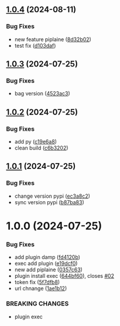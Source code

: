 ## [1.0.4](https://github.com/CtrlPy/hos-utility/compare/v1.0.3...v1.0.4) (2024-08-11)


### Bug Fixes

* new feature piplaine ([8d32b02](https://github.com/CtrlPy/hos-utility/commit/8d32b0276013207aa3c7226d50be76a3c9f5d3fe))
* test fix ([d103daf](https://github.com/CtrlPy/hos-utility/commit/d103daf75d2561a9f9fc10086d7594419151d949))

## [1.0.3](https://github.com/CtrlPy/hos-utility/compare/v1.0.2...v1.0.3) (2024-07-25)


### Bug Fixes

* bag version ([4523ac3](https://github.com/CtrlPy/hos-utility/commit/4523ac37906fdce971e30e0d4c1eac4809b9b9e5))

## [1.0.2](https://github.com/CtrlPy/hos-utility/compare/v1.0.1...v1.0.2) (2024-07-25)


### Bug Fixes

* add py ([c19e6a8](https://github.com/CtrlPy/hos-utility/commit/c19e6a8a9a7b8698b7768adf30580f2db2fa13fd))
* clean build ([c6b3202](https://github.com/CtrlPy/hos-utility/commit/c6b3202e31f17580561e1eb5cdb1dae89ebf0d39))

## [1.0.1](https://github.com/CtrlPy/hos-utility/compare/v1.0.0...v1.0.1) (2024-07-25)


### Bug Fixes

* change version pypi ([ec3a8c2](https://github.com/CtrlPy/hos-utility/commit/ec3a8c209f75e13445eaa1f556ed71b5d243adc3))
* sync version pypi ([b87ba83](https://github.com/CtrlPy/hos-utility/commit/b87ba830458a846d6b8a4c0c408259949584b541))

# 1.0.0 (2024-07-25)


### Bug Fixes

* add plugin damp ([fd4120b](https://github.com/CtrlPy/hos-utility/commit/fd4120b0090a134b4247cffe69713f6e175cac8a))
* exec add plugin ([e19dcf0](https://github.com/CtrlPy/hos-utility/commit/e19dcf0ea3a85842ad4fc19c761852ef0ab53940))
* new add piplaine ([0357c63](https://github.com/CtrlPy/hos-utility/commit/0357c63014702752c7bf56a5941367780cfedf01))
* plugin install exec ([644bf60](https://github.com/CtrlPy/hos-utility/commit/644bf602861bad3fe026536ceddbd264b6188ec1)), closes [#02](https://github.com/CtrlPy/hos-utility/issues/02)
* token fix ([5f7dfb8](https://github.com/CtrlPy/hos-utility/commit/5f7dfb85e18ec8cd8bc8c78a7a39f010cca427c7))
* url chnange ([1ae1b12](https://github.com/CtrlPy/hos-utility/commit/1ae1b12a609cc5a6baafdccafe2c5171c10e8a02))


### BREAKING CHANGES

* plugin exec

